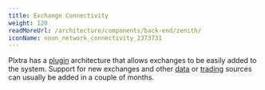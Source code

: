 ```yaml
---
title: Exchange Connectivity
weight: 120
readMoreUrl: /architecture/components/back-end/zenith/
iconName: noun_network_connectivity_2373731
---
```


Plxtra has a [plugin](/architecture/components/back-end/zenith/) architecture that allows exchanges to be easily added to the system.  Support for new exchanges and other [data](/architecture/functionalities/back-end/feed-server/) or [trading](/architecture/functionalities/back-end/trading-adapter/) sources can usually be added in a couple of months.
